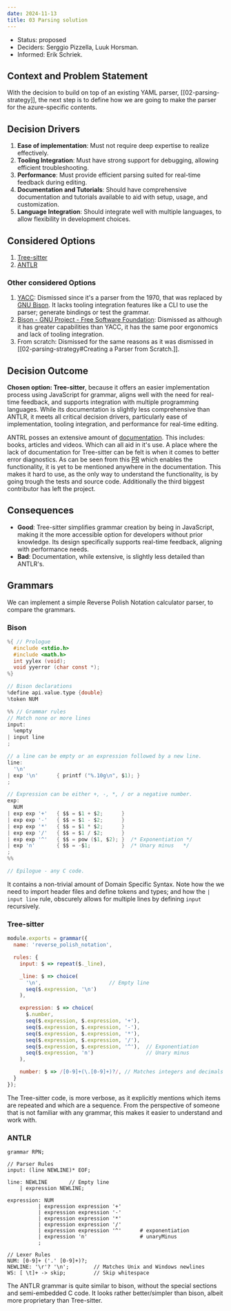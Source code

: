 ```yaml
---
date: 2024-11-13
title: 03 Parsing solution
---
```

- Status: proposed
- Deciders: Serggio Pizzella, Luuk Horsman.
- Informed: Erik Schriek.
## Context and Problem Statement
With the decision to build on top of an existing YAML parser, [[02-parsing-strategy]], the next step is to define how we are going to make the parser for the azure-specific contents.
## Decision Drivers
1. **Ease of implementation**: Must not require deep expertise to realize effectively.
2. **Tooling Integration**:  Must have strong support for debugging, allowing efficient troubleshooting.
1. **Performance**: Must provide efficient parsing suited for real-time feedback during editing.
3. **Documentation and Tutorials**: Should have comprehensive documentation and tutorials available to aid with setup, usage, and customization.
1. **Language Integration**: Should integrate well with multiple languages, to allow flexibility in development choices.

## Considered Options
1. [Tree-sitter](https://tree-sitter.github.io/tree-sitter/)
1. [ANTLR](https://www.antlr.org/)

### Other considered Options
1. [YACC](https://en.wikipedia.org/wiki/Yacc): Dismissed since it's a parser from the 1970, that was replaced by [GNU Bison](https://en.wikipedia.org/wiki/GNU_Bison). It lacks tooling integration features like a CLI to use the parser; generate bindings or test the grammar.
1. [Bison - GNU Project - Free Software Foundation](https://www.gnu.org/software/bison/): Dismissed as although it has greater capabilities than YACC, it has the same poor ergonomics and lack of tooling integration.
2. From scratch: Dismissed for the same reasons as it was dismissed in [[02-parsing-strategy#Creating a Parser from Scratch.]].

## Decision Outcome
**Chosen option: Tree-sitter**, because it offers an easier implementation process using JavaScript for grammar, aligns well with the need for real-time feedback, and supports integration with multiple programming languages. While its documentation is slightly less comprehensive than ANTLR, it meets all critical decision drivers, particularly ease of implementation, tooling integration, and performance for real-time editing.

ANTRL posses an extensive amount of [documentation](https://github.com/antlr/antlr4/blob/master/doc/index.md). This includes: books, articles and videos. Which can all aid in it's use. 
A place where the lack of documentation for Tree-sitter can be felt is when it comes to better error diagnostics. As can be seen from this [PR](https://github.com/tree-sitter/tree-sitter/pull/2324) which enables the functionality, it is yet to be mentioned anywhere in the documentation. This makes it hard to use, as the only way to understand the functionality, is by going trough the tests and source code. Additionally the third biggest contributor has left the project. 
## Consequences
- **Good**: Tree-sitter simplifies grammar creation by being in JavaScript, making it the more accessible option for developers without prior knowledge. Its design specifically supports real-time feedback, aligning with performance needs.
- **Bad**: Documentation, while extensive, is slightly less detailed than ANTLR's.

## Grammars
We can implement a simple Reverse Polish Notation calculator parser, to compare the grammars.

### Bison
```c grammer.j
%{ // Prologue
  #include <stdio.h>
  #include <math.h>
  int yylex (void);
  void yyerror (char const *);
%}

// Bison declarations
%define api.value.type {double}
%token NUM

%% // Grammar rules
// Match none or more lines
input:
  %empty
| input line
;

// a line can be empty or an expression followed by a new line.
line:
  '\n'
| exp '\n'      { printf ("%.10g\n", $1); }
;

// Expression can be either +, -, *, / or a negative number.
exp:
  NUM
| exp exp '+'   { $$ = $1 + $2;      }
| exp exp '-'   { $$ = $1 - $2;      }
| exp exp '*'   { $$ = $1 * $2;      }
| exp exp '/'   { $$ = $1 / $2;      }
| exp exp '^'   { $$ = pow ($1, $2); }  /* Exponentiation */
| exp 'n'       { $$ = -$1;          }  /* Unary minus   */
;
%%

// Epilogue - any C code.
```
[^1]: This example can be found [here](https://www.gnu.org/software/bison/manual/bison.html#RPN-Calc).

It contains a non-trivial amount of Domain Specific Syntax. Note how the we need to import header files and define tokens and types; and how the `| input line` rule, obscurely allows for multiple lines by defining `input` recursively.

### Tree-sitter
```js grammmar.js
module.exports = grammar({
  name: 'reverse_polish_notation',

  rules: {
    input: $ => repeat($._line),

    _line: $ => choice(
      '\n',                      // Empty line
      seq($.expression, '\n')
    ),

    expression: $ => choice(
      $.number,
      seq($.expression, $.expression, '+'),
      seq($.expression, $.expression, '-'),
      seq($.expression, $.expression, '*'),
      seq($.expression, $.expression, '/'),
      seq($.expression, $.expression, '^'),  // Exponentiation
      seq($.expression, 'n')                 // Unary minus
    ),

    number: $ => /[0-9]+(\.[0-9]+)?/, // Matches integers and decimals
  }
});
```

The Tree-sitter code, is more verbose, as it explicitly mentions which items are repeated and which are a sequence.  From the perspective of someone that is not familiar with any grammar, this makes it easier to understand and work with.

### ANTLR
```antlr
grammar RPN;

// Parser Rules
input: (line NEWLINE)* EOF;

line: NEWLINE       // Empty line
    | expression NEWLINE;

expression: NUM                       
          | expression expression '+'
          | expression expression '-'
          | expression expression '*'
          | expression expression '/' 
          | expression expression '^'      # exponentiation
          | expression 'n'                 # unaryMinus
          ;

// Lexer Rules
NUM: [0-9]+ ('.' [0-9]+)?; 
NEWLINE: '\r'? '\n';        // Matches Unix and Windows newlines
WS: [ \t]+ -> skip;         // Skip whitespace
```

The ANTLR grammar is quite similar to bison, without the special sections and semi-embedded C code. It looks rather better/simpler than bison, albeit more proprietary than Tree-sitter.

